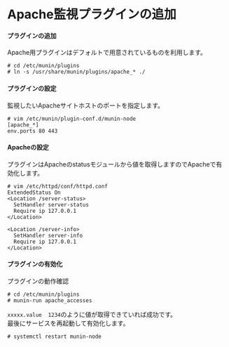 # Apache監視プラグインの追加

#### プラグインの追加
Apache用プラグインはデフォルトで用意されているものを利用します。  

```
# cd /etc/munin/plugins
# ln -s /usr/share/munin/plugins/apache_* ./
```

#### プラグインの設定
監視したいApacheサイトホストのポートを指定します。  

```
# vim /etc/munin/plugin-conf.d/munin-node
[apache_*]
env.ports 80 443
```

#### Apacheの設定
プラグインはApacheのstatusモジュールから値を取得しますのでApacheで有効化します。

```
# vim /etc/httpd/conf/httpd.conf
ExtendedStatus On
<Location /server-status>
  SetHandler server-status
  Require ip 127.0.0.1
</Location> 

<Location /server-info>
  SetHandler server-info
  Require ip 127.0.0.1
</Location>
```

#### プラグインの有効化  
プラグインの動作確認  

```
# cd /etc/munin/plugins
# munin-run apache_accesses
```

`xxxxx.value  1234`のように値が取得できていれば成功です。  
最後にサービスを再起動して有効化します。  

```
# systemctl restart munin-node
```